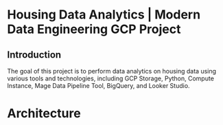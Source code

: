 # Housing Data Analytics | Modern Data Engineering GCP Project
## Introduction 
The goal of this project is to perform data analytics on housing data using various tools and technologies, including GCP Storage, Python, Compute Instance, Mage Data Pipeline Tool, BigQuery, and Looker Studio.
# Architecture
